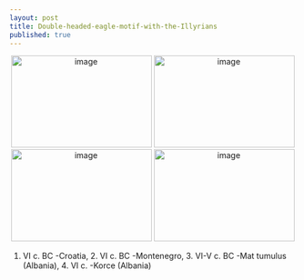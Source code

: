 ```yaml
---
layout: post
title: Double-headed-eagle-motif-with-the-Illyrians
published: true
---
```


<CENTER><IMG SRC="http://albter.eu5.org/images/VI c. BC -Croatia.png" width="247" height="162" ALT="image">
<IMG SRC="http://albter.eu5.org/images/VI c. BC -Montenegro.png" width="247" height="162" ALT="image">
<IMG SRC="http://albter.eu5.org/images/VI-V c. BC -Mat tumulus.png" width="247" height="162" ALT="image">
<IMG SRC="http://albter.eu5.org/images/VI c. -Korce.jpg" width="247" height="162" ALT="image">
</CENTER>

1. VI c. BC -Croatia, 2. VI c. BC -Montenegro, 3. VI-V c. BC -Mat tumulus (Albania), 4. VI c. -Korce (Albania)


